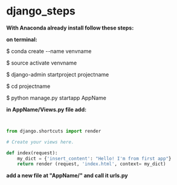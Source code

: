 # django_steps

**With Anaconda already install follow these steps:**

**on terminal:**

$ conda create --name venvname

$ source activate venvname

$ django-admin startproject projectname

$ cd projectname

$ python manage.py startapp AppName

 **in AppName/Views.py file add:**


 ```python


 from django.shortcuts import render

 # Create your views here.

 def index(request):
     my_dict = {'insert_content': "Hello! I'm from first app"}
     return render (request, 'index.html', context= my_dict)

```

**add a new file at "AppName/" and call it urls.py**
